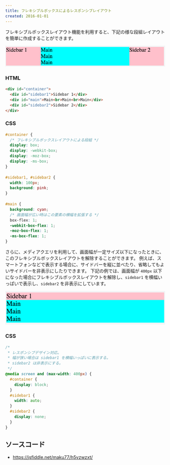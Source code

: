 ```yaml
---
title: フレキシブルボックスによるレスポンシブレイアウト
created: 2016-01-01
---
```


フレキシブルボックスレイアウト機能を利用すると、下記の様な段組レイアウトを簡単に作成することができます。

![flexible-box1.png](flexible-box1.png)

### HTML

```html
<div id="container">
  <div id="sidebar1">Sidebar 1</div>
  <div id="main">Main<br>Main<br>Main</div>
  <div id="sidebar2">Sidebar 2</div>
</div>
```

### CSS

```css
#container {
  /* フレキシブルボックスレイアウトによる段組 */
  display: box;
  display: -webkit-box;
  display: -moz-box;
  display: -ms-box;
}

#sidebar1, #sidebar2 {
  width: 100px;
  background: pink;
}

#main {
  background: cyan;
  /* 画面幅が広い時はこの要素の横幅を拡張する */
  box-flex: 1;
  -webkit-box-flex: 1;
  -moz-box-flex: 1;
  -ms-box-flex: 1;
}
```

さらに、メディアクエリを利用して、画面幅が一定サイズ以下になったときに、このフレキシブルボックスレイアウトを解除することができます。
例えば、スマートフォンなどで表示する場合に、サイドバーを縦に並べたり、省略してもよいサイドバーを非表示にしたりできます。
下記の例では、画面幅が `400px` 以下になった場合にフレキシブルボックスレイアウトを解除し、`sidebar1` を横幅いっぱいで表示し、`sidebar2` を非表示にしています。

![flexible-box2.png](flexible-box2.png)

### CSS

```css
/*
 * レスポンシブデザイン対応。
 * 幅が狭い場合は sidebar1 を横幅いっぱいに表示する。
 * sidebar2 は非表示にする。
 */
@media screen and (max-width: 400px) {
  #container {
    display: block;
  }
  #sidebar1 {
    width: auto;
  }
  #sidebar2 {
    display: none;
  }
}
```

ソースコード
----

* https://jsfiddle.net/maku77/h5vzwzxt/

